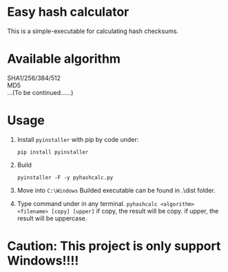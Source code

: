 # Easy hash calculator

This is a simple-executable for calculating hash checksums.

# Available algorithm

SHA1/256/384/512<br>
MD5<br>
...(To be continued......)

# Usage

1. Install `pyinstaller` with pip by code under:

   `pip install pyinstaller`

2. Build

   `pyinstaller -F -y pyhashcalc.py`

3. Move into `C:\Windows`
Builded executable can be found in .\dist folder.

4. Type command under in any terminal.
   `pyhashcalc <algorithm> <filename> [copy] [upper]`
   if copy, the result will be copy.
   if upper, the result will be uppercase.

# Caution: This project is only support Windows!!!!

